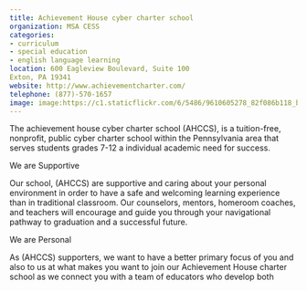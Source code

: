 ```yaml
---
title: Achievement House cyber charter school
organization: MSA CESS
categories:
- curriculum
- special education
- english language learning
location: 600 Eagleview Boulevard, Suite 100
Exton, PA 19341
website: http://www.achievementcharter.com/
telephone: (877)-570-1657
image: image:https://c1.staticflickr.com/6/5486/9610605278_82f086b118_b.jpg
---
```


The achievement house cyber charter school (AHCCS), is a tuition-free, nonprofit, public cyber charter school within the Pennsylvania area that serves students grades 7-12 a individual academic need for success.

We are Supportive

Our school, (AHCCS) are supportive and caring about your personal environment in order to have a safe and welcoming learning experience than in traditional classroom. Our counselors, mentors, homeroom coaches, and teachers will encourage and guide you through your navigational pathway to graduation and a successful future.

We are Personal

As (AHCCS) supporters, we want to have a better primary focus of you and also to us at what makes you want to join our Achievement House charter school as we connect you with a team of educators who develop both      
